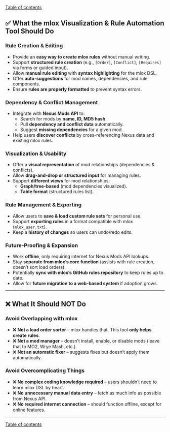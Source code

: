 [Table of contents](index.md)

## **✅ What the mlox Visualization & Rule Automation Tool Should Do**  

### **Rule Creation & Editing**  
- Provide an **easy way to create mlox rules** without manual writing.  
- Support **structured rule creation** (e.g., `[Order]`, `[Conflict]`, `[Requires]` via forms or guided input).  
- Allow **manual rule editing** with **syntax highlighting** for the mlox DSL.  
- Offer **auto-suggestions** for mod names, dependencies, and rule components.  
- Ensure **rules are properly formatted** to prevent syntax errors.  

### **Dependency & Conflict Management**  
- Integrate with **Nexus Mods API** to:  
  - Search for mods by **name, ID, MD5 hash**.  
  - Pull **dependency and conflict data** automatically.  
  - Suggest **missing dependencies** for a given mod.  
- Help users **discover conflicts** by cross-referencing Nexus data and existing mlox rules.  


### **Visualization & Usability**  
- Offer a **visual representation** of mod relationships (dependencies & conflicts).  
- Allow **drag-and-drop or structured input** for managing rules.  
- Support **different views** for mod relationships:  
  - **Graph/tree-based** (mod dependencies visualized).  
  - **Table format** (structured rules list).  

### **Rule Management & Exporting**  
- Allow users to **save & load custom rule sets** for personal use.  
- Support **exporting rules** in a format compatible with mlox (`mlox_user.txt`).  
- Keep a **history of changes** so users can undo/redo edits.  

### **Future-Proofing & Expansion**  
- Work **offline**, only requiring internet for Nexus Mods API lookups.  
- Stay **separate from mlox’s core function** (assists with rule creation, doesn’t sort load orders).  
- Potentially **sync with mlox’s GitHub rules repository** to keep rules up to date.  
- Allow for **future migration to a web-based system** if adoption grows.  

---

## **❌ What It Should NOT Do**  

### **Avoid Overlapping with mlox**  
- ❌ **Not a load order sorter** – mlox handles that. This tool **only helps create rules**.  
- ❌ **Not a mod manager** – doesn’t install, enable, or disable mods (leave that to MO2, Wrye Mash, etc.).  
- ❌ **Not an automatic fixer** – suggests fixes but doesn’t apply them automatically.  

### **Avoid Overcomplicating Things**  
- ❌ **No complex coding knowledge required** – users shouldn’t need to learn mlox DSL by heart.  
- ❌ **No unnecessary manual data entry** – fetch as much info as possible from Nexus API.  
- ❌ **No required internet connection** – should function offline, except for online features.  

---

[Table of contents](index.md)

